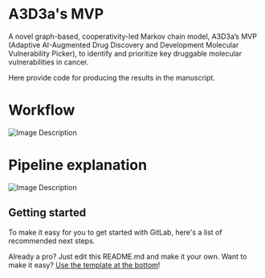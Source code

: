 # A3D3a's MVP

A novel graph-based, cooperativity-led Markov chain model, A3D3a’s MVP (Adaptive AI-Augmented Drug Discovery and Development Molecular Vulnerability Picker), to identify and prioritize key druggable molecular vulnerabilities in cancer.

Here provide code for producing the results in the manuscript.

# Workflow

![Image Description](./images/workflow.png)

# Pipeline explanation

![Image Description](./images/pipeline.png)

## Getting started

To make it easy for you to get started with GitLab, here's a list of recommended next steps.

Already a pro? Just edit this README.md and make it your own. Want to make it easy? [Use the template at the bottom](#editing-this-readme)!
